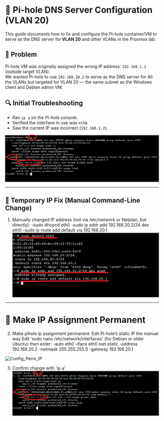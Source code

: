 # 🧩 Pi-hole DNS Server Configuration (VLAN 20)

This guide documents how to fix and configure the Pi-hole container/VM to serve as the DNS server for **VLAN 20** and other VLANs in the Proxmox lab.

## 📌 Problem

Pi-hole VM was originally assigned the wrong IP address: `192.168.1.2` (outside target VLAN).  
We wanted Pi-hole to use `192.168.20.2` to serve as the DNS server for All the VLANs but targeted for VLAN 20 — the same subnet as the Windows client and Debian admin VM.

## 🔍 Initial Troubleshooting

- Ran `ip a` on the Pi-hole console.
- Verified the interface in use was `eth0`.
- Saw the current IP was incorrect (`192.168.1.2`).
  
![Pihole IP address before change](1_IP.png)

---


## 🧪 Temporary IP Fix (Manual Command-Line Change)

1. Manually changed IP address (not via /etc/network or Netplan, but directly):
  -sudo dhcpcd eth0
  -sudo ip addr add 192.168.20.2/24 dev eth0
  -sudo ip route add default via 192.168.20.1
![Config_Temp_IP](2_Config_IP.png)

---

# 💾 Make IP Assignment Permanent

2. Make pihole ip assignment permanent: Edit Pi-hole’s static IP the manual way  Edit 'sudo nano /etc/network/interfaces' (for Debian or older Ubuntu) then enter:
   -auto eth0
   -iface eth0 inet static
   -address 192.168.20.2
   -netmask 255.255.255.0
   -gateway 192.168.20.1

![Config_Perm_IP](3_Perm_IP.png)


3. Confirm change with 'ip a'
![Confirm Change](3_Confirm.png)

